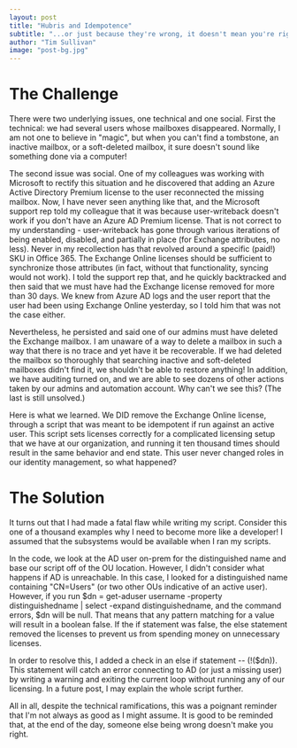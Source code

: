 ```yaml
---
layout: post
title: "Hubris and Idempotence"
subtitle: "...or just because they're wrong, it doesn't mean you're right!"
author: "Tim Sullivan"
image: "post-bg.jpg"
---
```


# The Challenge

There were two underlying issues, one technical and one social. First the technical: we had several users whose mailboxes disappeared. Normally, I am not one to believe in "magic", but when you can't find a tombstone, an inactive mailbox, or a soft-deleted mailbox, it sure doesn't sound like something done via a computer! 

The second issue was social. One of my colleagues was working with Microsoft to rectify this situation and he discovered that adding an Azure Active Directory Premium license to the user reconnected the missing mailbox. Now, I have never seen anything like that, and the Microsoft support rep told my colleague that it was because user-writeback doesn't work if you don't have an Azure AD Premium license. That is not correct to my understanding - user-writeback has gone through various iterations of being enabled, disabled, and partially in place (for Exchange attributes, no less). Never in my recollection has that revolved around a specific (paid!) SKU in Office 365. The Exchange Online licenses should be sufficient to synchronize those attributes (in fact, without that functionality, syncing would not work). I told the support rep that, and he quickly backtracked and then said that we must have had the Exchange license removed for more than 30 days. We knew from Azure AD logs and the user report that the user had been using Exchange Online yesterday, so I told him that was not the case either. 

Nevertheless, he persisted and said one of our admins must have deleted the Exchange mailbox. I am unaware of a way to delete a mailbox in such a way that there is no trace and yet have it be recoverable. If we had deleted the mailbox so thoroughly that searching inactive and soft-deleted mailboxes didn't find it, we shouldn't be able to restore anything! In addition, we have auditing turned on, and we are able to see dozens of other actions taken by our admins and automation account. Why can't we see this? (The last is still unsolved.)

Here is what we learned. We DID remove the Exchange Online license, through a script that was meant to be idempotent if run against an active user. This script sets licenses correctly for a complicated licensing setup that we have at our organization, and running it ten thousand times should result in the same behavior and end state. This user never changed roles in our identity management, so what happened?

# The Solution

It turns out that I had made a fatal flaw while writing my script. Consider this one of a thousand examples why I need to become more like a developer! I assumed that the subsystems would be available when I ran my scripts. 

In the code, we look at the AD user on-prem for the distinguished name and base our script off of the OU location. However, I didn't consider what happens if AD is unreachable. In this case, I looked for a distinguished name containing "CN=Users" (or two other OUs indicative of an active user). However, if you run $dn = get-aduser username -property distinguishedname \| select -expand distinguishedname, and the command errors, $dn will be null. That means that any pattern matching for a value will result in a boolean false. If the if statement was false, the else statement removed the licenses to prevent us from spending money on unnecessary licenses. 

In order to resolve this, I added a check in an else if statement -- (!($dn)). This statement will catch an error connecting to AD (or just a missing user) by writing a warning and exiting the current loop without running any of our licensing. In a future post, I may explain the whole script further.

All in all, despite the technical ramifications, this was a poignant reminder that I'm not always as good as I might assume. It is good to be reminded that, at the end of the day, someone else being wrong doesn't make you right. 